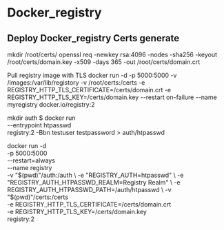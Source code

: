 # Docker_registry
Deploy Docker_registry
Certs generate
----------------
mkdir /root/certs/
openssl req -newkey rsa:4096 -nodes -sha256 -keyout /root/certs/domain.key -x509 -days 365  -out /root/certs/domain.crt


Pull registry image with TLS 
 docker run -d -p 5000:5000 -v /images:/var/lib/registory -v /root/certs:/certs -e REGISTRY_HTTP_TLS_CERTIFICATE=/certs/domain.crt -e REGISTRY_HTTP_TLS_KEY=/certs/domain.key --restart on-failure --name myregistry docker.io/registry:2

 mkdir auth
$ docker run \
  --entrypoint htpasswd \
  registry:2 -Bbn testuser testpassword > auth/htpasswd
  
docker run -d \
  -p 5000:5000 \
  --restart=always \
  --name registry \
  -v "$(pwd)"/auth:/auth \
  -e "REGISTRY_AUTH=htpasswd" \
  -e "REGISTRY_AUTH_HTPASSWD_REALM=Registry Realm" \
  -e REGISTRY_AUTH_HTPASSWD_PATH=/auth/htpasswd \
  -v "$(pwd)"/certs:/certs \
  -e REGISTRY_HTTP_TLS_CERTIFICATE=/certs/domain.crt \
  -e REGISTRY_HTTP_TLS_KEY=/certs/domain.key \
  registry:2
